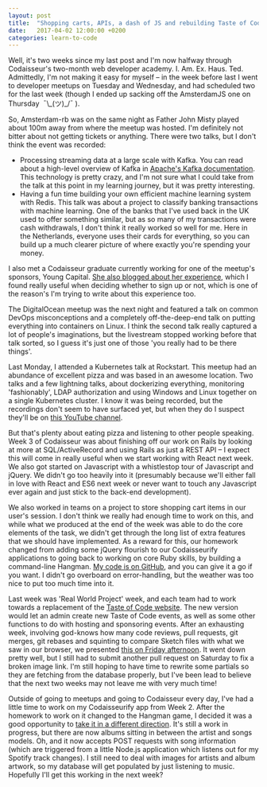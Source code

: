 ```yaml
---
layout: post
title:  "Shopping carts, APIs, a dash of JS and rebuilding Taste of Code"
date:   2017-04-02 12:00:00 +0200
categories: learn-to-code
---
```

Well, it's two weeks since my last post and I'm now halfway through Codaisseur's two-month web developer academy. I. Am. Ex. Haus. Ted. Admittedly, I'm not making it easy for myself – in the week before last I went to developer meetups on Tuesday and Wednesday, and had scheduled two for the last week (though I ended up sacking off the AmsterdamJS one on Thursday  ¯\\\_(ツ)\_/¯ ).

<!--more-->

So, Amsterdam-rb was on the same night as Father John Misty played about 100m away from where the meetup was hosted. I'm definitely not bitter about not getting tickets or anything. There were two talks, but I don't think the event was recorded:

- Processing streaming data at a large scale with Kafka. You can read about a high-level overview of Kafka in [Apache's Kafka documentation](https://kafka.apache.org/intro). This technology is pretty crazy, and I'm not sure what I could take from the talk at this point in my learning journey, but it was pretty interesting.
- Having a fun time building your own efficient machine learning system with Redis. This talk was about a project to classify banking transactions with machine learning. One of the banks that I've used back in the UK used to offer something similar, but as so many of my transactions were cash withdrawals, I don't think it really worked so well for me. Here in the Netherlands, everyone uses their cards for everything, so you can build up a much clearer picture of where exactly you're spending your money.

I also met a Codaisseur graduate currently working for one of the meetup's sponsors, Young Capital. [She also blogged about her experience](https://beebytes.wordpress.com/), which I found really useful when deciding whether to sign up or not, which is one of the reason's I'm trying to write about this experience too.

The DigitalOcean meetup was the next night and featured a talk on common DevOps misconceptions and a completely off-the-deep-end talk on putting everything into containers on Linux. I think the second talk really captured a lot of people's imaginations, but the livestream stopped working before that talk sorted, so I guess it's just one of those 'you really had to be there things'.

Last Monday, I attended a Kubernetes talk at Rockstart. This meetup had an abundance of excellent pizza and was based in an awesome location. Two talks and a few lightning talks, about dockerizing everything, monitoring 'fashionably', LDAP authorization and using Windows and Linux together on a single Kubernetes cluster. I know it was being recorded, but the recordings don't seem to have surfaced yet, but when they do I suspect they'll be on [this YouTube channel](https://www.youtube.com/user/TheSmartbit).

But that's plenty about eating pizza and listening to other people speaking. Week 3 of Codaisseur was about finishing off our work on Rails by looking at more at SQL/ActiveRecord and using Rails as just a REST API – I expect this will come in really useful when we start working with React next week. We also got started on Javascript with a whistlestop tour of Javascript and jQuery. We didn't go too heavily into it (presumably because we'll either fall in love with React and ES6 next week or never want to touch any Javascript ever again and just stick to the back-end development).

We also worked in teams on a project to store shopping cart items in our user's session. I don't think we really had enough time to work on this, and while what we produced at the end of the week was able to do the core elements of the task, we didn't get through the long list of extra features that we should have implemented. As a reward for this, our homework changed from adding some jQuery flourish to our Codaisseurify applications to going back to working on core Ruby skills, by building a command-line Hangman. [My code is on GitHub](https://github.com/leefreemanxyz/hangman-ruby-starter), and you can give it a go if you want. I didn't go overboard on error-handling, but the weather was too nice to put too much time into it.

Last week was 'Real World Project' week, and each team had to work towards a replacement of the [Taste of Code website](http://tasteofcode.nl/). The new version would let an admin create new Taste of Code events, as well as some other functions to do with hosting and sponsoring events. After an exhausting week, involving god-knows how many code reviews, pull requests, git merges, git rebases and squinting to compare Sketch files with what we saw in our browser, we presented [this on Friday afternoon](http://toc-bears.codaisseur.cloud/). It went down pretty well, but I still had to submit another pull request on Saturday to fix a broken image link. I'm still hoping to have time to rewrite some partials so they are fetching from the database properly, but I've been lead to believe that the next two weeks may not leave me with very much time!

Outside of going to meetups and going to Codaisseur every day, I've had a little time to work on my Codaisseurify app from Week 2. After the homework to work on it changed to the Hangman game, I decided it was a good opportunity to [take it in a different direction](https://github.com/leefreemanxyz/codaisseurify). It's still a work in progress, but there are now albums sitting in between the artist and songs models. Oh, and it now accepts POST requests with song information (which are triggered from a little Node.js application which listens out for my Spotify track changes). I still need to deal with images for artists and album artwork, so my database will get populated by just listening to music. Hopefully I'll get this working in the next week?
